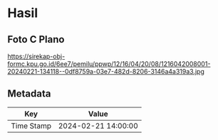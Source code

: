# Hasil

## Foto C Plano

https://sirekap-obj-formc.kpu.go.id/6ee7/pemilu/ppwp/12/16/04/20/08/1216042008001-20240221-134118--0df8759a-03e7-482d-8206-3146a4a319a3.jpg


## Metadata

| Key        | Value               |
| ---------- | ------------------- |
| Time Stamp | 2024-02-21 14:00:00 |



